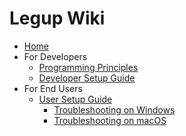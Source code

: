 # Legup Wiki
* [Home][home]
* For Developers
    * [Programming Principles][principles]
    * [Developer Setup Guide][dev_setup]
* For End Users
    * [User Setup Guide][user_setup]
        * [Troubleshooting on Windows][windows_troubleshooting]
        * [Troubleshooting on macOS][macos_troubleshooting]

[home]: https://github.com/Bram-Hub/Legup/wiki
[principles]: https://github.com/Bram-Hub/Legup/wiki/Programming-Principles
[dev_setup]: https://github.com/Bram-Hub/Legup/wiki/Programming-Setup-Guide
[user_setup]: https://github.com/Bram-Hub/Legup/wiki/User-Setup-Guide
[windows_troubleshooting]: https://github.com/Bram-Hub/Legup/wiki/User-Setup-Guide#troubleshooting-on-windows
[macos_troubleshooting]: https://github.com/Bram-Hub/Legup/wiki/User-Setup-Guide#troubleshooting-on-windows